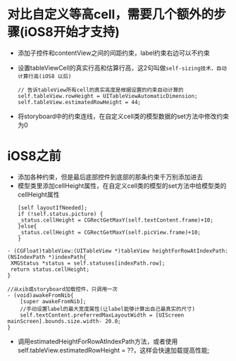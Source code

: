 # 对比自定义等高cell，需要几个额外的步骤\(iOS8开始才支持\)

* 添加子控件和contentView之间的间距约束，label约束右边可以不约束

* 设置tableViewCell的真实行高和估算行高，这2句叫做`self-sizing技术，自动计算行高(iOS8 以后)`

  ```
  // 告诉tableView所有cell的真实高度是根据设置的约束自动计算的
  self.tableView.rowHeight = UITableViewAutomaticDimension;
  self.tableView.estimatedRowHeight = 44;
  ```

* 将storyboard中的约束连线，在自定义cell类的模型数据的set方法中修改约束为0


# iOS8之前

* 添加各种约束，但是最后底部控件到底部的那条约束千万别添加进去
* 模型类里添加cellHeight属性，在自定义cell类的模型的set方法中给模型类的cellHeight属性
  ```
  [self layoutIfNeeded];
  if (!self.status.picture) {
  _status.cellHeight = CGRectGetMaxY(self.textContent.frame)+10;
  }else{
  _status.cellHeight = CGRectGetMaxY(self.picView.frame)+10;
  }
  ```


```
- (CGFloat)tableView:(UITableView *)tableView heightForRowAtIndexPath:(NSIndexPath *)indexPath{
 XMGStatus *status = self.statuses[indexPath.row];
 return status.cellHeight;
}

```

```
//从xib或storyboard加载控件，只调用一次
- (void)awakeFromNib{
    [super awakeFromNib];
    //手动设置label的最大宽度属性(让label能够计算出自己最真实的尺寸)
    self.textContent.preferredMaxLayoutWidth = [UIScreen mainScreen].bounds.size.width- 20.0;
}
```

* 调用estimatedHeightForRowAtIndexPath方法，或者使用self.tableView.estimatedRowHeight = ??，这样会快速加载提高性能;

